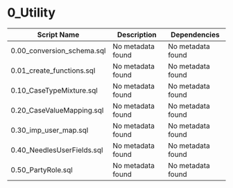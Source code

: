 # 0_Utility

| Script Name | Description | Dependencies |
|-------------|-------------|-------------|
| 0.00_conversion_schema.sql | No metadata found | No metadata found |
| 0.01_create_functions.sql | No metadata found | No metadata found |
| 0.10_CaseTypeMixture.sql | No metadata found | No metadata found |
| 0.20_CaseValueMapping.sql | No metadata found | No metadata found |
| 0.30_imp_user_map.sql | No metadata found | No metadata found |
| 0.40_NeedlesUserFields.sql | No metadata found | No metadata found |
| 0.50_PartyRole.sql | No metadata found | No metadata found |
